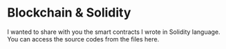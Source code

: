 #  Blockchain & Solidity

I wanted to share with you the smart contracts I wrote in Solidity language. You can access the source codes from the files here.
